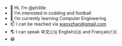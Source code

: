 - 👋 Hi, I’m @philille
- 👀 I’m interested in codding and football
- 🌱 I’m currently learning Computer Engineering 
- 📫 I can be reached via wanxzhan@gmail.com
- 🌎 I can speak 中文🇨🇳 English🇬🇧 and Français🇫🇷
- 😁

<!---
philille/philille is a ✨ special ✨ repository because its `README.md` (this file) appears on your GitHub profile.
You can click the Preview link to take a look at your changes.
--->
